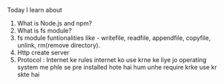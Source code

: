 Today I learn about 

1) What is Node.js and npm?
2) What is fs module?
3) fs module funtionalities like - writefile, readfile, appendfile, copyfile, unlink, rm(remove directory).
4) Http create server 
5) Protocol : Internet ke rules internet ko use krne ke liye jo operating system me phle se pre installed hote hai hum unhe require krke use kr skte hai
